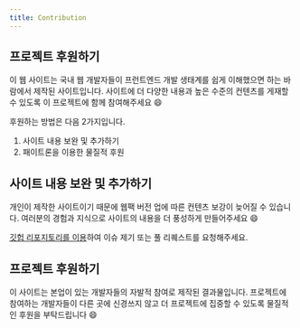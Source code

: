 ```yaml
---
title: Contribution
---
```


## 프로젝트 후원하기

이 웹 사이트는 국내 웹 개발자들이 프런트엔드 개발 생태계를 쉽게 이해했으면 하는 바람에서 제작된 사이트입니다. 사이트에 더 다양한 내용과 높은 수준의 컨텐츠를 게재할 수 있도록 이 프로젝트에 함께 참여해주세요 😄

후원하는 방법은 다음 2가지입니다.

1. 사이트 내용 보완 및 추가하기
2. 패이트론을 이용한 물질적 후원

## 사이트 내용 보완 및 추가하기

개인이 제작한 사이트이기 때문에 웹팩 버전 업에 따른 컨텐츠 보강이 늦어질 수 있습니다. 여러분의 경험과 지식으로 사이트의 내용을 더 풍성하게 만들어주세요 😄

[깃헙 리포지토리를 이용](https://github.com/joshua1988/webpack-guide#contribution-to-this-project)하여 이슈 제기 또는 풀 리퀘스트를 요청해주세요.

## 프로젝트 후원하기

이 사이트는 본업이 있는 개발자들의 자발적 참여로 제작된 결과물입니다. 프로젝트에 참여하는 개발자들이 다른 곳에 신경쓰지 않고 더 프로젝트에 집중할 수 있도록 물질적인 후원을 부탁드립니다 😄

<PatronSponsor/>